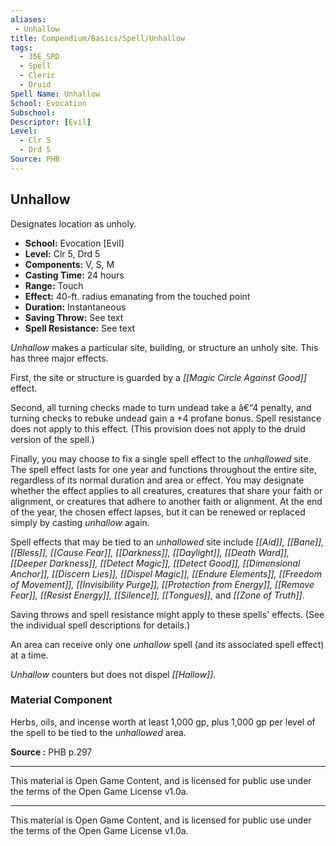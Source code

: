 ```yaml
---
aliases:
 - Unhallow
title: Compendium/Basics/Spell/Unhallow
tags:  
  - 35E_SRD  
  - Spell  
  - Cleric  
  - Druid  
Spell Name: Unhallow
School: Evocation
Subschool: 
Descriptor: [Evil]
Level:
  - Clr 5
  - Drd 5
Source: PHB
---
```


## Unhallow

Designates location as unholy.

- **School:** Evocation [Evil]  
- **Level:** Clr 5, Drd 5  
- **Components:** V, S, M  
- **Casting Time:** 24 hours  
- **Range:** Touch  
- **Effect:** 40-ft. radius emanating from the touched point  
- **Duration:** Instantaneous  
- **Saving Throw:** See text  
- **Spell Resistance:** See text  

*Unhallow* makes a particular site, building, or structure an unholy site. This has three major effects.

First, the site or structure is guarded by a *[[Magic Circle Against Good]]* effect.

Second, all turning checks made to turn undead take a â€“4 penalty, and turning checks to rebuke undead gain a +4 profane bonus. Spell resistance does not apply to this effect. (This provision does not apply to the druid version of the spell.)

Finally, you may choose to fix a single spell effect to the *unhallowed* site. The spell effect lasts for one year and functions throughout the entire site, regardless of its normal duration and area or effect. You may designate whether the effect applies to all creatures, creatures that share your faith or alignment, or creatures that adhere to another faith or alignment. At the end of the year, the chosen effect lapses, but it can be renewed or replaced simply by casting *unhallow* again.

Spell effects that may be tied to an *unhallowed* site include *[[Aid]], [[Bane]], [[Bless]], [[Cause Fear]], [[Darkness]], [[Daylight]], [[Death Ward]], [[Deeper Darkness]], [[Detect Magic]], [[Detect Good]], [[Dimensional Anchor]], [[Discern Lies]], [[Dispel Magic]], [[Endure Elements]], [[Freedom of Movement]], [[Invisibility Purge]], [[Protection from Energy]], [[Remove Fear]], [[Resist Energy]], [[Silence]], [[Tongues]]*, and *[[Zone of Truth]]*.

Saving throws and spell resistance might apply to these spells' effects. (See the individual spell descriptions for details.)

An area can receive only one *unhallow* spell (and its associated spell effect) at a time.

*Unhallow* counters but does not dispel *[[Hallow]]*.

### Material Component

Herbs, oils, and incense worth at least 1,000 gp, plus 1,000 gp per level of the spell to be tied to the *unhallowed* area.



**Source :** PHB p.297

---

This material is Open Game Content, and is licensed for public use under  
the terms of the Open Game License v1.0a.

---

This material is Open Game Content, and is licensed for public use under the terms of the Open Game License v1.0a.

